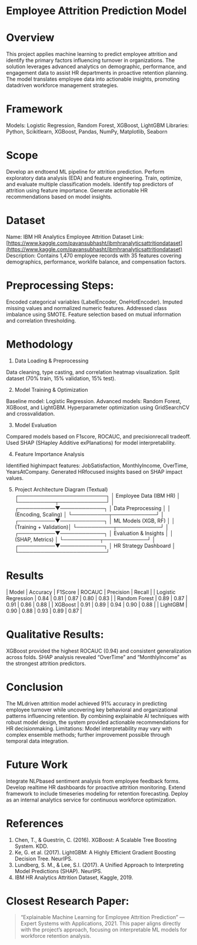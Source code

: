 # Employee Attrition Prediction Model

# Overview
This project applies machine learning to predict employee attrition and identify the primary factors influencing turnover in organizations. The solution leverages advanced analytics on demographic, performance, and engagement data to assist HR departments in proactive retention planning. The model translates employee data into actionable insights, promoting datadriven workforce management strategies.

# Framework
Models: Logistic Regression, Random Forest, XGBoost, LightGBM
Libraries: Python, Scikitlearn, XGBoost, Pandas, NumPy, Matplotlib, Seaborn

# Scope
 Develop an endtoend ML pipeline for attrition prediction.
 Perform exploratory data analysis (EDA) and feature engineering.
 Train, optimize, and evaluate multiple classification models.
 Identify top predictors of attrition using feature importance.
 Generate actionable HR recommendations based on model insights.

# Dataset
Name: IBM HR Analytics Employee Attrition Dataset
Link: [https://www.kaggle.com/pavansubhasht/ibmhranalyticsattritiondataset](https://www.kaggle.com/pavansubhasht/ibmhranalyticsattritiondataset)
Description: Contains 1,470 employee records with 35 features covering demographics, performance, worklife balance, and compensation factors.

# Preprocessing Steps:
 Encoded categorical variables (LabelEncoder, OneHotEncoder).
 Imputed missing values and normalized numeric features.
 Addressed class imbalance using SMOTE.
 Feature selection based on mutual information and correlation thresholding.

# Methodology

 1. Data Loading & Preprocessing

 Data cleaning, type casting, and correlation heatmap visualization.
 Split dataset (70% train, 15% validation, 15% test).

 2. Model Training & Optimization

 Baseline model: Logistic Regression.
 Advanced models: Random Forest, XGBoost, and LightGBM.
 Hyperparameter optimization using GridSearchCV and crossvalidation.

 3. Model Evaluation

 Compared models based on F1score, ROCAUC, and precisionrecall tradeoff.
 Used SHAP (SHapley Additive exPlanations) for model interpretability.

 4. Feature Importance Analysis

 Identified highimpact features: JobSatisfaction, MonthlyIncome, OverTime, YearsAtCompany.
 Generated HRfocused insights based on SHAP impact values.

 5. Project Architecture Diagram (Textual)
        ┌────────────────────────┐
        │ Employee Data (IBM HR) │
        └──────────┬─────────────┘
                   │
        ┌──────────▼────────────┐
        │ Data Preprocessing     │
        │ (Encoding, Scaling)    │
        └──────────┬────────────┘
                   │
        ┌──────────▼────────────┐
        │ ML Models (XGB, RF)   │
        │ (Training + Validation)│
        └──────────┬────────────┘
                   │
        ┌──────────▼────────────┐
        │ Evaluation & Insights │
        │ (SHAP, Metrics)       │
        └──────────┬────────────┘
                   │
        ┌──────────▼────────────┐
        │ HR Strategy Dashboard │
        └────────────────────────┘

# Results
| Model               | Accuracy | F1Score | ROCAUC  | Precision | Recall     |
| Logistic Regression | 0.84     | 0.81     | 0.87     | 0.80      | 0.83     |
| Random Forest       | 0.89     | 0.87     | 0.91     | 0.86      | 0.88     |
| XGBoost             | 0.91     | 0.89     | 0.94     | 0.90      | 0.88     |
| LightGBM            | 0.90     | 0.88     | 0.93     | 0.89      | 0.87     |

# Qualitative Results:
 XGBoost provided the highest ROCAUC (0.94) and consistent generalization across folds.
 SHAP analysis revealed “OverTime” and “MonthlyIncome” as the strongest attrition predictors.

# Conclusion
The MLdriven attrition model achieved 91% accuracy in predicting employee turnover while uncovering key behavioral and organizational patterns influencing retention. By combining explainable AI techniques with robust model design, the system provided actionable recommendations for HR decisionmaking.
Limitations: Model interpretability may vary with complex ensemble methods; further improvement possible through temporal data integration.

# Future Work
 Integrate NLPbased sentiment analysis from employee feedback forms.
 Develop realtime HR dashboards for proactive attrition monitoring.
 Extend framework to include timeseries modeling for retention forecasting.
 Deploy as an internal analytics service for continuous workforce optimization.

 # References
1. Chen, T., & Guestrin, C. (2016). XGBoost: A Scalable Tree Boosting System. KDD.
2. Ke, G. et al. (2017). LightGBM: A Highly Efficient Gradient Boosting Decision Tree. NeurIPS.
3. Lundberg, S. M., & Lee, S.I. (2017). A Unified Approach to Interpreting Model Predictions (SHAP). NeurIPS.
4. IBM HR Analytics Attrition Dataset, Kaggle, 2019.

# Closest Research Paper:
> “Explainable Machine Learning for Employee Attrition Prediction” — Expert Systems with Applications, 2021.
> This paper aligns directly with the project’s approach, focusing on interpretable ML models for workforce retention analysis.

